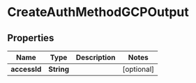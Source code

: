 

# CreateAuthMethodGCPOutput

## Properties

Name | Type | Description | Notes
------------ | ------------- | ------------- | -------------
**accessId** | **String** |  |  [optional]



